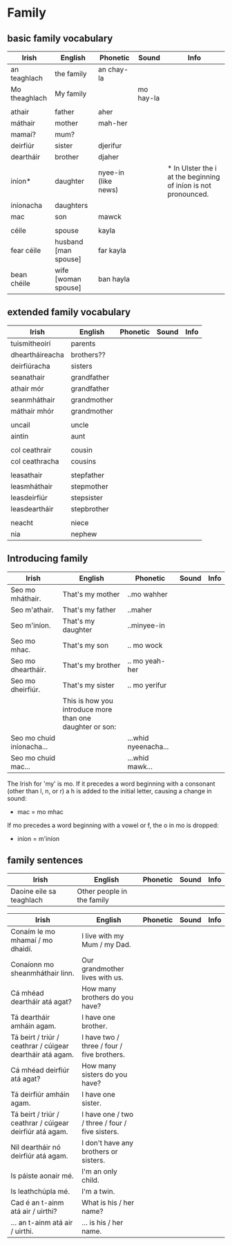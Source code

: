 # Family

## basic family vocabulary

| Irish         | English              | Phonetic            | Sound     | Info                                                           |
| ------------- | -------------------- | ------------------- | --------- | -------------------------------------------------------------- |
| an teaghlach  | the family           | an chay-la          |           |                                                                |
| Mo theaghlach | My family            |                     | mo hay-la |                                                                |
|               |                      |                     |           |                                                                |
| athair        | father               | aher                |           |                                                                |
| máthair       | mother               | mah-her             |           |                                                                |
| mamaí?        | mum?                 |                     |           |                                                                |
| deirfiúr      | sister               | djerifur            |           |                                                                |
| deartháir     | brother              | djaher              |           |                                                                |
| iníon*        | daughter             | nyee-in (like news) |           | * In Ulster the i at the beginning of iníon is not pronounced. |
| iníonacha     | daughters            |                     |           |                                                                |
| mac           | son                  | mawck               |           |                                                                |
|               |                      |                     |           |                                                                |
| céile         | spouse               | kayla               |           |                                                                |
| fear céile    | husband [man spouse] | far kayla           |           |                                                                |
| bean chéile   | wife [woman spouse]  | ban hayla           |           |                                                                |

## extended family vocabulary

| Irish           | English     | Phonetic | Sound | Info |
| --------------- | ----------- | -------- | ----- | ---- |
| tuismitheoirí   | parents     |          |       |      |
| dheartháireacha | brothers??  |          |       |      |
| deirfiúracha    | sisters     |          |       |      |
| seanathair      | grandfather |          |       |      |
| athair mór      | grandfather |          |       |      |
| seanmháthair    | grandmother |          |       |      |
| máthair mhór    | grandmother |          |       |      |
|                 |             |          |       |      |
| uncail          | uncle       |          |       |      |
| aintin          | aunt        |          |       |      |
|                 |             |          |       |      |
| col ceathrair   | cousin      |          |       |      |
| col ceathracha  | cousins     |          |       |      |
|                 |             |          |       |      |
| leasathair      | stepfather  |          |       |      |
| leasmháthair    | stepmother  |          |       |      |
| leasdeirfiúr    | stepsister  |          |       |      |
| leasdeartháir   | stepbrother |          |       |      |
|                 |             |          |       |      |
| neacht          | niece       |          |       |      |
| nia             | nephew      |          |       |      |

## Introducing family

| Irish                     | English                                                  | Phonetic             | Sound | Info |
| ------------------------- | -------------------------------------------------------- | -------------------- | ----- | ---- |
| Seo mo mháthair.          | That's my mother                                         | ..mo wahher          |       |      |
| Seo m'athair.             | That's my father                                         | ..maher              |       |      |
| Seo m'iníon.              | That's my daughter                                       | ..minyee-in          |       |      |
| Seo mo mhac.              | That's my son                                            | .. mo wock           |       |      |
| Seo mo dheartháir.        | That's my brother                                        | .. mo yeah-her       |       |      |
| Seo mo dheirfiúr.         | That's my sister                                         | .. mo yerifur        |       |      |
|                           | This is how you introduce more than one daughter or son: |                      |       |      |
| Seo mo chuid iníonacha... |                                                          | ...whid nyeenacha... |       |      |
| Seo mo chuid mac...       |                                                          | ...whid mawk...      |       |      |

The Irish for 'my' is mo. If it precedes a word beginning with a consonant (other than l, n, or r) a h is added to the initial letter, causing a change in sound:

* mac = mo mhac

If mo precedes a word beginning with a vowel or f, the o in mo is dropped:

* iníon = m'iníon


## family sentences

| Irish                    | English                    | Phonetic | Sound | Info |
| ------------------------ | -------------------------- | -------- | ----- | ---- |
| Daoine eile sa teaghlach | Other people in the family |          |       |      |

| Irish                                                     | English                                         | Phonetic | Sound | Info |
| --------------------------------------------------------- | ----------------------------------------------- | -------- | ----- | ---- |
| Conaím le mo mhamaí / mo dhaidí.                          | I live with my Mum / my Dad.                    |          |       |      |
| Conaíonn mo sheanmháthair linn.                           | Our grandmother lives with us.                  |          |       |      |
| Cá mhéad deartháir atá agat?                              | How many brothers do you have?                  |          |       |      |
| Tá deartháir amháin agam.                                 | I have one brother.                             |          |       |      |
| Tá beirt / triúr / ceathrar / cúigear deartháir atá agam. | I have two / three / four / five brothers.      |          |       |      |
| Cá mhéad deirfiúr atá agat?                               | How many sisters do you have?                   |          |       |      |
| Tá deirfiúr amháin agam.                                  | I have one sister.                              |          |       |      |
| Tá beirt / triúr / ceathrar / cúigear deirfiúr atá agam.  | I have one / two / three / four / five sisters. |          |       |      |
| Níl deartháir nó deirfiúr atá agam.                       | I don't have any brothers or sisters.           |          |       |      |
| Is páiste aonair mé.                                      | I'm an only child.                              |          |       |      |
| Is leathchúpla mé.                                        | I'm a twin.                                     |          |       |      |
| Cad é an t-ainm atá air / uirthi?                         | What is his / her name?                         |          |       |      |
| … an t-ainm atá air / uirthi.                             | … is his / her name.                            |          |       |      |

